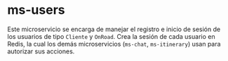 # ms-users

Este microservicio se encarga de manejar el registro e inicio de sesión de los usuarios de tipo `Cliente` y `OnRoad`. Crea la sesión de cada usuario en Redis, la cual los demás microservicios (`ms-chat`, `ms-itinerary`) usan para autorizar sus acciones.
